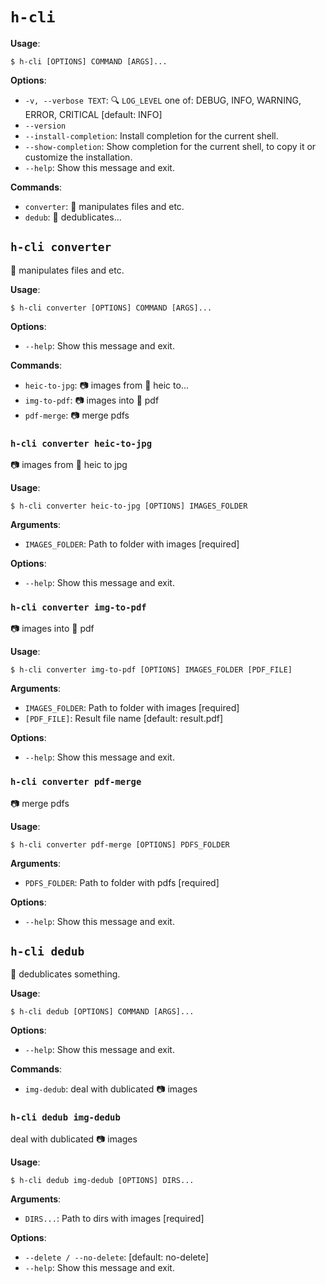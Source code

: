 # `h-cli`

**Usage**:

```console
$ h-cli [OPTIONS] COMMAND [ARGS]...
```

**Options**:

* `-v, --verbose TEXT`: :mag: `LOG_LEVEL` one of: DEBUG, INFO, WARNING, ERROR, CRITICAL  [default: INFO]
* `--version`
* `--install-completion`: Install completion for the current shell.
* `--show-completion`: Show completion for the current shell, to copy it or customize the installation.
* `--help`: Show this message and exit.

**Commands**:

* `converter`: :rocket: manipulates files and etc.
* `dedub`: :two_men_holding_hands: dedublicates...

## `h-cli converter`

:rocket: manipulates files and etc.

**Usage**:

```console
$ h-cli converter [OPTIONS] COMMAND [ARGS]...
```

**Options**:

* `--help`: Show this message and exit.

**Commands**:

* `heic-to-jpg`: :camera: images from :green_apple: heic to...
* `img-to-pdf`: :camera: images into :memo: pdf
* `pdf-merge`: :camera: merge pdfs

### `h-cli converter heic-to-jpg`

:camera: images from :green_apple: heic to jpg

**Usage**:

```console
$ h-cli converter heic-to-jpg [OPTIONS] IMAGES_FOLDER
```

**Arguments**:

* `IMAGES_FOLDER`: Path to folder with images  [required]

**Options**:

* `--help`: Show this message and exit.

### `h-cli converter img-to-pdf`

:camera: images into :memo: pdf

**Usage**:

```console
$ h-cli converter img-to-pdf [OPTIONS] IMAGES_FOLDER [PDF_FILE]
```

**Arguments**:

* `IMAGES_FOLDER`: Path to folder with images  [required]
* `[PDF_FILE]`: Result file name  [default: result.pdf]

**Options**:

* `--help`: Show this message and exit.

### `h-cli converter pdf-merge`

:camera: merge pdfs

**Usage**:

```console
$ h-cli converter pdf-merge [OPTIONS] PDFS_FOLDER
```

**Arguments**:

* `PDFS_FOLDER`: Path to folder with pdfs  [required]

**Options**:

* `--help`: Show this message and exit.

## `h-cli dedub`

:two_men_holding_hands: dedublicates something.

**Usage**:

```console
$ h-cli dedub [OPTIONS] COMMAND [ARGS]...
```

**Options**:

* `--help`: Show this message and exit.

**Commands**:

* `img-dedub`: deal with dublicated :camera: images

### `h-cli dedub img-dedub`

deal with dublicated :camera: images

**Usage**:

```console
$ h-cli dedub img-dedub [OPTIONS] DIRS...
```

**Arguments**:

* `DIRS...`: Path to dirs with images  [required]

**Options**:

* `--delete / --no-delete`: [default: no-delete]
* `--help`: Show this message and exit.
